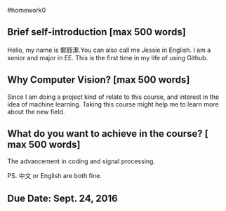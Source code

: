 #homework0
## Brief self-introduction [max 500 words]
  Hello, my name is 鄭鈺潔.You can also call me Jessie in English.  I am a senior and major in EE. This is the first time in my life of using Github.   

## Why Computer Vision? [max 500 words]
  Since I am doing a project kind of relate to this course, and interest in the idea of machine learning. Taking this course might help me to learn more about the new field.

## What do you want to achieve in the course? [ max 500 words]
   The advancement in coding and signal processing. 

PS. 中文 or English are both fine.

## Due Date: Sept. 24, 2016
